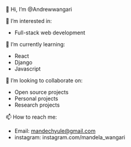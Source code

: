 👋 Hi, I’m @Andrewwangari

👀 I’m interested in:

* Full-stack web development


🌱 I’m currently learning:

* React
* Django
* Javascript


💞️ I’m looking to collaborate on:

* Open source projects
* Personal projects
* Research projects

📫 How to reach me:

* Email: mandechyule@gmail.com
* instagram: instagram.com/mandela_wangari


<!---
Andrewwangari/Andrewwangari is a ✨ special ✨ repository because its `README.md` (this file) appears on your GitHub profile.
You can click the Preview link to take a look at your changes.
--->
